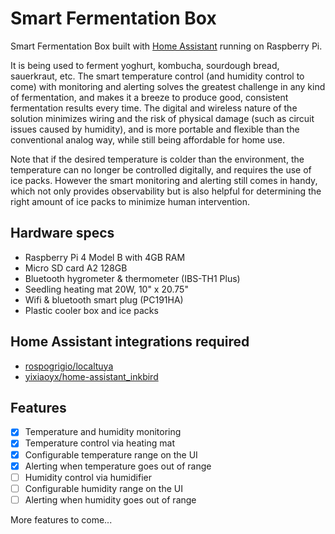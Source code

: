 # Smart Fermentation Box

Smart Fermentation Box built with [Home Assistant](https://www.home-assistant.io/) running on Raspberry Pi.

It is being used to ferment yoghurt, kombucha, sourdough bread, sauerkraut, etc. The smart temperature control (and humidity control to come) with monitoring and alerting solves the greatest challenge in any kind of fermentation, and makes it a breeze to produce good, consistent fermentation results every time. The digital and wireless nature of the solution minimizes wiring and the risk of physical damage (such as circuit issues caused by humidity), and is more portable and flexible than the conventional analog way, while still being affordable for home use.

Note that if the desired temperature is colder than the environment, the temperature can no longer be controlled digitally, and requires the use of ice packs. However the smart monitoring and alerting still comes in handy, which not only provides observability but is also helpful for determining the right amount of ice packs to minimize human intervention.

## Hardware specs
- Raspberry Pi 4 Model B with 4GB RAM
- Micro SD card A2 128GB
- Bluetooth hygrometer & thermometer (IBS-TH1 Plus)
- Seedling heating mat 20W, 10" x 20.75"
- Wifi & bluetooth smart plug (PC191HA)
- Plastic cooler box and ice packs

## Home Assistant integrations required
- [rospogrigio/localtuya](https://github.com/rospogrigio/localtuya/)
- [yixiaoyx/home-assistant_inkbird](https://github.com/yixiaoyx/home-assistant_inkbird)

## Features
- [x] Temperature and humidity monitoring
- [x] Temperature control via heating mat
- [x] Configurable temperature range on the UI
- [x] Alerting when temperature goes out of range
- [ ] Humidity control via humidifier
- [ ] Configurable humidity range on the UI
- [ ] Alerting when humidity goes out of range

More features to come...


